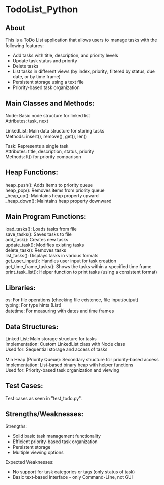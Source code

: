 # TodoList_Python

## About  
This is a ToDo List application that allows users to manage tasks with the following features:  
- Add tasks with title, description, and priority levels  
- Update task status and priority  
- Delete tasks  
- List tasks in different views (by index, priority, filtered by status, due date, or by time frame)  
- Persistent storage using a text file  
- Priority-based task organization

## Main Classes and Methods:  
Node: Basic node structure for linked list  
Attributes: task, next  

LinkedList: Main data structure for storing tasks  
Methods: insert(), remove(), get(), len()  

Task: Represents a single task  
Attributes: title, description, status, priority  
Methods: lt() for priority comparison

## Heap Functions:  
heap_push(): Adds items to priority queue  
heap_pop(): Removes items from priority queue  
_heap_up(): Maintains heap property upward  
_heap_down(): Maintains heap property downward

## Main Program Functions:  
load_tasks(): Loads tasks from file  
save_tasks(): Saves tasks to file  
add_task(): Creates new tasks  
update_task(): Modifies existing tasks  
delete_task(): Removes tasks  
list_tasks(): Displays tasks in various formats  
get_user_input(): Handles user input for task creation  
get_time_frame_tasks(): Shows the tasks within a specified time frame  
print_task_list(): Helper function to print tasks (using a consistent format)

## Libraries:     
os: For file operations (checking file existence, file input/output)  
typing: For type hints (List)  
datetime: For measuring with dates and time frames

## Data Structures:    
Linked List: Main storage structure for tasks  
Implementation: Custom LinkedList class with Node class  
Used for: Sequential storage and access of tasks  

Min Heap (Priority Queue): Secondary structure for priority-based access  
Implementation: List-based binary heap with helper functions  
Used for: Priority-based task organization and viewing

## Test Cases:    
Test cases as seen in "test_todo.py".

## Strengths/Weaknesses:    
Strengths:  
- Solid basic task management functionality
- Efficient priority-based task organization
- Persistent storage
- Multiple viewing options

Expected Weaknesses:  
- No support for task categories or tags (only status of task)
- Basic text-based interface - only Command-Line, not GUI
